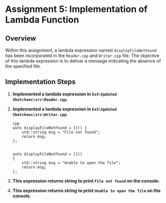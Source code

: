 # Assignment 5: Implementation of Lambda Function

## Overview

Within this assignment, a lambda expression named `displayFileNotFound` has been incorporated in the `Reader.cpp` and `Writer.cpp` file. The objective of this lambda expression is to deliver a message indicating the absence of the specified file.

## Implementation Steps

1. **Implemented a lambda expression in `Ex5\Updated Sketchees\src\Reader.cpp`**.
2. **Implemented a lambda expression in `Ex5\Updated Sketchees\src\Writer.cpp`**.

   ```
   cpp
   auto displayFileNotFound = []() {
       std::string msg = "File not found";
       return msg;
   };
    
    ```
    ```
    auto displayFileNotFound = []()
    {
        std::string msg = "Unable to open the file";
        return msg;
    };
    ```
3. **This expression returns string to print `File not found` on the console.**
4. **This expression returns string to print `Unable to open the file` on the console.**


